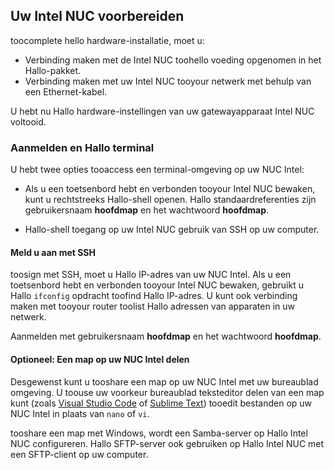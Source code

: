 ## <a name="prepare-your-intel-nuc"></a>Uw Intel NUC voorbereiden

toocomplete hello hardware-installatie, moet u:

- Verbinding maken met de Intel NUC toohello voeding opgenomen in het Hallo-pakket.
- Verbinding maken met uw Intel NUC tooyour netwerk met behulp van een Ethernet-kabel.

U hebt nu Hallo hardware-instellingen van uw gatewayapparaat Intel NUC voltooid.

### <a name="sign-in-and-access-hello-terminal"></a>Aanmelden en Hallo terminal

U hebt twee opties tooaccess een terminal-omgeving op uw NUC Intel:

- Als u een toetsenbord hebt en verbonden tooyour Intel NUC bewaken, kunt u rechtstreeks Hallo-shell openen. Hallo standaardreferenties zijn gebruikersnaam **hoofdmap** en het wachtwoord **hoofdmap**.

- Hallo-shell toegang op uw Intel NUC gebruik van SSH op uw computer.

#### <a name="sign-in-with-ssh"></a>Meld u aan met SSH

toosign met SSH, moet u Hallo IP-adres van uw NUC Intel. Als u een toetsenbord hebt en verbonden tooyour Intel NUC bewaken, gebruikt u Hallo `ifconfig` opdracht toofind Hallo IP-adres. U kunt ook verbinding maken met tooyour router toolist Hallo adressen van apparaten in uw netwerk.

Aanmelden met gebruikersnaam **hoofdmap** en het wachtwoord **hoofdmap**.

#### <a name="optional-share-a-folder-on-your-intel-nuc"></a>Optioneel: Een map op uw NUC Intel delen

Desgewenst kunt u tooshare een map op uw NUC Intel met uw bureaublad omgeving. U toouse uw voorkeur bureaublad teksteditor delen van een map kunt (zoals [Visual Studio Code](https://code.visualstudio.com/) of [Sublime Text](http://www.sublimetext.com/)) tooedit bestanden op uw NUC Intel in plaats van `nano` of `vi`.

tooshare een map met Windows, wordt een Samba-server op Hallo Intel NUC configureren. Hallo SFTP-server ook gebruiken op Hallo Intel NUC met een SFTP-client op uw computer.
